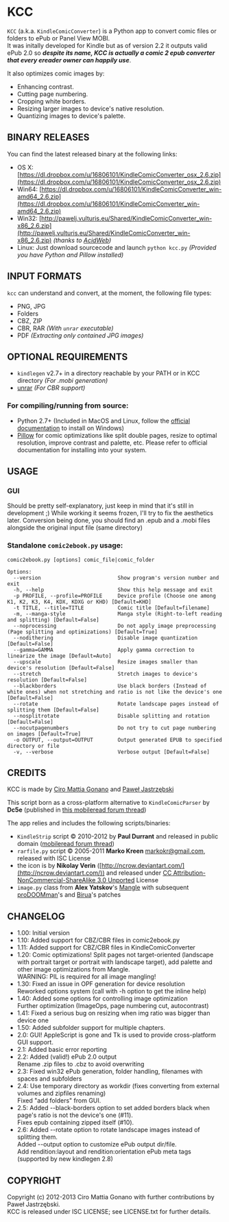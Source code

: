# KCC

`KCC` (a.k.a. `KindleComicConverter`) is a Python app to convert comic files or folders to ePub or Panel View MOBI.  
It was initally developed for Kindle but as of version 2.2 it outputs valid ePub 2.0 so _**despite its name, KCC is
actually a comic 2 epub converter that every ereader owner can happily use**_.  

It also optimizes comic images by:
- Enhancing contrast.
- Cutting page numbering.
- Cropping white borders.
- Resizing larger images to device's native resolution.
- Quantizing images to device's palette.

## BINARY RELEASES
You can find the latest released binary at the following links:  
- OS X: [https://dl.dropbox.com/u/16806101/KindleComicConverter_osx_2.6.zip](https://dl.dropbox.com/u/16806101/KindleComicConverter_osx_2.6.zip)
- Win64: [https://dl.dropbox.com/u/16806101/KindleComicConverter_win-amd64_2.6.zip](https://dl.dropbox.com/u/16806101/KindleComicConverter_win-amd64_2.6.zip)
- Win32: [http://pawelj.vulturis.eu/Shared/KindleComicConverter_win-x86_2.6.zip](http://pawelj.vulturis.eu/Shared/KindleComicConverter_win-x86_2.6.zip) *(thanks to [AcidWeb](https://github.com/AcidWeb))*
- Linux: Just download sourcecode and launch `python kcc.py` *(Provided you have Python and Pillow installed)*

## INPUT FORMATS
`kcc` can understand and convert, at the moment, the following file types:
- PNG, JPG
- Folders
- CBZ, ZIP
- CBR, RAR *(With `unrar` executable)*
- PDF *(Extracting only contained JPG images)*

## OPTIONAL REQUIREMENTS
- `kindlegen` v2.7+ in a directory reachable by your PATH or in KCC directory *(For .mobi generation)*
- [unrar](http://www.rarlab.com/download.htm) *(For CBR support)*

### For compiling/running from source:
- Python 2.7+ (Included in MacOS and Linux, follow the [official documentation](http://www.python.org/getit/windows/) to install on Windows)
- [Pillow](http://pypi.python.org/pypi/Pillow/) for comic optimizations like split double pages, resize to optimal resolution, improve contrast and palette, etc.
  Please refer to official documentation for installing into your system.

## USAGE

### GUI

Should be pretty self-explanatory, just keep in mind that it's still in development ;)
While working it seems frozen, I'll try to fix the aesthetics later.
Conversion being done, you should find an .epub and a .mobi files alongside the original input file (same directory)

### Standalone `comic2ebook.py` usage:

```
comic2ebook.py [options] comic_file|comic_folder

Options:
  --version                         Show program's version number and exit
  -h, --help                        Show this help message and exit
  -p PROFILE, --profile=PROFILE     Device profile (Choose one among K1, K2, K3, K4, KDX, KDXG or KHD) [Default=KHD]
  -t TITLE, --title=TITLE           Comic title [Default=filename]
  -m, --manga-style                 Manga style (Right-to-left reading and splitting) [Default=False]
  --noprocessing                    Do not apply image preprocessing (Page splitting and optimizations) [Default=True]
  --nodithering                     Disable image quantization [Default=False]
  --gamma=GAMMA                     Apply gamma correction to linearize the image [Default=Auto]
  --upscale                         Resize images smaller than device's resolution [Default=False]
  --stretch                         Stretch images to device's resolution [Default=False]
  --blackborders                    Use black borders (Instead of white ones) when not stretching and ratio is not like the device's one [Default=False]
  --rotate                          Rotate landscape pages instead of splitting them [Default=False]
  --nosplitrotate                   Disable splitting and rotation [Default=False]
  --nocutpagenumbers                Do not try to cut page numbering on images [Default=True]
  -o OUTPUT, --output=OUTPUT        Output generated EPUB to specified directory or file
  -v, --verbose                     Verbose output [Default=False]
```

## CREDITS
KCC is made by [Ciro Mattia Gonano](http://github.com/ciromattia) and [Paweł Jastrzębski](http://github.com/AcidWeb)

This script born as a cross-platform alternative to `KindleComicParser` by **Dc5e** (published in [this mobileread forum thread](http://www.mobileread.com/forums/showthread.php?t=192783))

The app relies and includes the following scripts/binaries:

 - `KindleStrip` script &copy; 2010-2012 by **Paul Durrant** and released in public domain
([mobileread forum thread](http://www.mobileread.com/forums/showthread.php?t=96903))
 - `rarfile.py` script &copy; 2005-2011 **Marko Kreen** <markokr@gmail.com>, released with ISC License
 - the icon is by **Nikolay Verin** ([http://ncrow.deviantart.com/](http://ncrow.deviantart.com/)) and released under [CC Attribution-NonCommercial-ShareAlike 3.0 Unported](http://creativecommons.org/licenses/by-nc-sa/3.0/) License
 - `image.py` class from **Alex Yatskov**'s [Mangle](http://foosoft.net/mangle/) with subsequent [proDOOMman](https://github.com/proDOOMman/Mangle)'s and [Birua](https://github.com/Birua/Mangle)'s patches

## CHANGELOG
  - 1.00: Initial version
  - 1.10: Added support for CBZ/CBR files in comic2ebook.py
  - 1.11: Added support for CBZ/CBR files in KindleComicConverter
  - 1.20: Comic optimizations! Split pages not target-oriented (landscape with portrait target or portrait
   with landscape target), add palette and other image optimizations from Mangle.  
   WARNING: PIL is required for all image mangling!
  - 1.30: Fixed an issue in OPF generation for device resolution  
   Reworked options system (call with -h option to get the inline help)
  - 1.40: Added some options for controlling image optimization  
        Further optimization (ImageOps, page numbering cut, autocontrast)
  - 1.41: Fixed a serious bug on resizing when img ratio was bigger than device one
  - 1.50: Added subfolder support for multiple chapters.
  - 2.0: GUI! AppleScript is gone and Tk is used to provide cross-platform GUI support.
  - 2.1: Added basic error reporting
  - 2.2: Added (valid!) ePub 2.0 output  
        Rename .zip files to .cbz to avoid overwriting
  - 2.3: Fixed win32 ePub generation, folder handling, filenames with spaces and subfolders
  - 2.4: Use temporary directory as workdir (fixes converting from external volumes and zipfiles renaming)  
        Fixed "add folders" from GUI.
  - 2.5: Added --black-borders option to set added borders black when page's ratio is not the device's one (#11).  
        Fixes epub containing zipped itself (#10).  
  - 2.6: Added --rotate option to rotate landscape images instead of splitting them.  
        Added --output option to customize ePub output dir/file.  
        Add rendition:layout and rendition:orientation ePub meta tags (supported by new kindlegen 2.8)  

## COPYRIGHT

Copyright (c) 2012-2013 Ciro Mattia Gonano with further contributions by Paweł Jastrzębski.  
KCC is released under ISC LICENSE; see LICENSE.txt for further details.